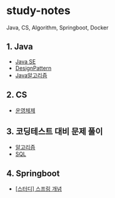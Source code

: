 # study-notes
Java, CS, Algorithm, Springboot, Docker

## 1. Java
- [Java SE](https://github.com/fbgjung/study-notes/tree/main/Java/Java%20SE)
- [DesignPattern](https://github.com/fbgjung/study-notes/tree/main/Java/DesignPattern)
- [Java알고리즘](https://github.com/fbgjung/study-notes/tree/main/Java/Java%EC%95%8C%EA%B3%A0%EB%A6%AC%EC%A6%98)

## 2. CS

- [운영체제](https://github.com/fbgjung/study-notes/tree/main/%EC%9A%B4%EC%98%81%EC%B2%B4%EC%A0%9C)

## 3. 코딩테스트 대비 문제 풀이
- [알고리즘](https://github.com/fbgjung/studyAlgorithm)
- [SQL](https://github.com/fbgjung/studyAlgorithm/tree/main/programmers/Mysql)

## 4. Springboot
- [[스터디] 스프링 개념](https://github.com/fbgjung/backend-springboot-study/tree/fbgjung)
